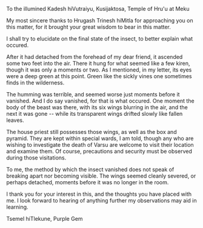 To the illumined Kadesh hiVutraiyu, Kusijaktosa, Temple of Hru'u at Meku

My most sincere thanks to Hrugash Trinesh hiMitla for approaching you on
this matter, for it brought your great wisdom to bear in this matter.

I shall try to elucidate on the final state of the insect, to better explain
what occured.

After it had detached from the forehead of my dear friend, it ascended some
two feet into the air.  There it hung for what seemed like a few kiren,
though it was only a moments or two.  As I mentioned, in my letter, its eyes
were a deep green at this point.  Green like the sickly vines one sometimes
finds in the wilderness.

The humming was terrible, and seemed worse just moments before it vanished.
And I do say vanished, for that is what occured.  One moment the body of the
beast was there, with its six wings blurring in the air, and the next it was
gone -- while its transparent wings drifted slowly like fallen leaves.

The house priest still possesses those wings, as well as the box and
pyramid.  They are kept within special wards, I am told, though any who are
wishing to investigate the death of Varsu are welcome to visit their
location and examine them.  Of course, precautions and security must be
observed during those visitations.

To me, the method by which the insect vanished does not speak of breaking
apart nor becoming visible.  The wings seemed cleanly severed, or perhaps
detached, moments before it was no longer in the room.

I thank you for your interest in this, and the thoughts you have placed with
me.  I look forward to hearing of anything further my observations may aid
in learning.

Tsemel hiTlekune, Purple Gem